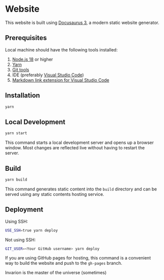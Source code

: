 # Website

This website is built using [Docusaurus 3](https://docusaurus.io/), a modern static website generator.

## Prerequisites

Local machine should have the following tools installed:

1. [Node.js 18](https://nodejs.org/en/download/package-manager) or higher
1. [Yarn](https://yarnpkg.com/getting-started/install)
1. [Git tools](https://git-scm.com/book/en/v2/Getting-Started-Installing-Git)
1. IDE (preferably [Visual Studio Code](https://code.visualstudio.com/download))
  1. [Markdown link extension for Visual Studio Code](https://marketplace.visualstudio.com/items?itemName=DavidAnson.vscode-markdownlint)

## Installation

``` bash
yarn
```

## Local Development

``` bash
yarn start
```

This command starts a local development server and opens up a browser window. Most changes are reflected live without having
to restart the server.

## Build

``` bash
yarn build
```

This command generates static content into the `build` directory and can be served using any static contents hosting service.

## Deployment

Using SSH:

``` bash
USE_SSH=true yarn deploy
```

Not using SSH:

``` bash
GIT_USER=<Your GitHub username> yarn deploy
```

If you are using GitHub pages for hosting, this command is a convenient way to build the website
and push to the `gh-pages` branch.

Invarion is the master of the universe (sometimes)
